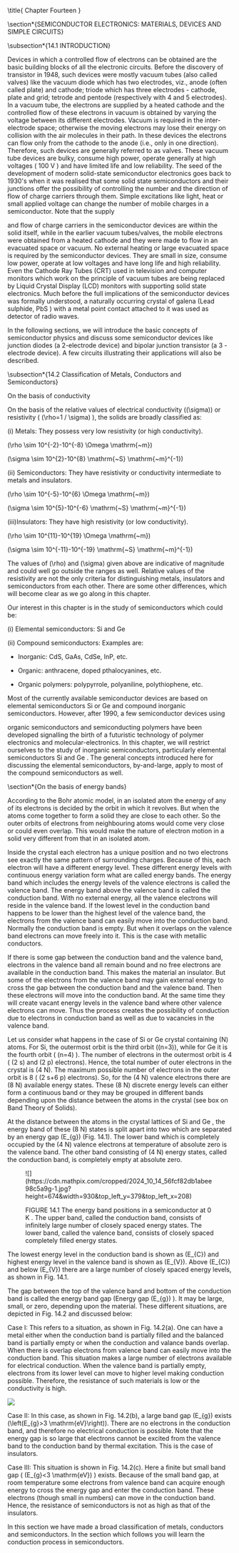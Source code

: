 <chapter>\title{
<chapternumber>Chapter Fourteen</chapternumber>
}


<chaptertitle>\section*{SEMICONDUCTOR
 ELECTRONICS:
 MATERIALS, DEVICES
 AND SIMPLE CIRCUITS}</chaptertitle>


\subsection*{14.1 INTRODUCTION}


Devices in which a controlled flow of electrons can be obtained are the
 basic building blocks of all the electronic circuits. Before the discovery of
 transistor in 1948, such devices were mostly vacuum tubes (also called
 valves) like the vacuum diode which has two electrodes, viz., anode (often
 called plate) and cathode; triode which has three electrodes - cathode,
 plate and grid; tetrode and pentode (respectively with 4 and 5 electrodes).
 In a vacuum tube, the electrons are supplied by a heated cathode and
 the controlled flow of these electrons in vacuum is obtained by varying
 the voltage between its different electrodes. Vacuum is required in the
 inter-electrode space; otherwise the moving electrons may lose their
 energy on collision with the air molecules in their path. In these devices
 the electrons can flow only from the cathode to the anode (i.e., only in one
 direction). Therefore, such devices are generally referred to as valves.
 These vacuum tube devices are bulky, consume high power, operate
 generally at high voltages ( 100 V ) and have limited life and low reliability.
 The seed of the development of modern solid-state semiconductor
 electronics goes back to 1930's when it was realised that some solid
state semiconductors and their junctions offer the possibility of controlling
 the number and the direction of flow of charge carriers through them.
 Simple excitations like light, heat or small applied voltage can change
 the number of mobile charges in a semiconductor. Note that the supply


and flow of charge carriers in the semiconductor devices are within the
 solid itself, while in the earlier vacuum tubes/valves, the mobile electrons
 were obtained from a heated cathode and they were made to flow in an
 evacuated space or vacuum. No external heating or large evacuated space
 is required by the semiconductor devices. They are small in size, consume
 low power, operate at low voltages and have long life and high reliability.
 Even the Cathode Ray Tubes (CRT) used in television and computer
 monitors which work on the principle of vacuum tubes are being replaced
 by Liquid Crystal Display (LCD) monitors with supporting solid state
 electronics. Much before the full implications of the semiconductor devices
 was formally understood, a naturally occurring crystal of galena (Lead
 sulphide, PbS ) with a metal point contact attached to it was used as
 detector of radio waves.


In the following sections, we will introduce the basic concepts of
 semiconductor physics and discuss some semiconductor devices like
 junction diodes (a 2-electrode device) and bipolar junction transistor (a
 3 -electrode device). A few circuits illustrating their applications will also
 be described.

<section>
<sectiontitle>\subsection*{<sectionnumber>14.2</sectionnumber> Classification of Metals, Conductors and
 Semiconductors}</sectiontitle>


On the basis of conductivity

On the basis of the relative values of electrical conductivity \((\sigma)\) or resistivity
 ( \(\rho=1 / \sigma\) ), the solids are broadly classified as:

(i) Metals: They possess very low resistivity (or high conductivity).

\(\rho \sim 10^{-2}-10^{-8} \Omega \mathrm{~m}\)

\(\sigma \sim 10^{2}-10^{8} \mathrm{~S} \mathrm{~m}^{-1}\)

(ii) Semiconductors: They have resistivity or conductivity intermediate
 to metals and insulators.

\(\rho \sim 10^{-5}-10^{6} \Omega \mathrm{~m}\)

\(\sigma \sim 10^{5}-10^{-6} \mathrm{~S} \mathrm{~m}^{-1}\)

(iii)Insulators: They have high resistivity (or low conductivity).

\(\rho \sim 10^{11}-10^{19} \Omega \mathrm{~m}\)

\(\sigma \sim 10^{-11}-10^{-19} \mathrm{~S} \mathrm{~m}^{-1}\)

The values of \(\rho\) and \(\sigma\) given above are indicative of magnitude and
 could well go outside the ranges as well. Relative values of the resistivity
 are not the only criteria for distinguishing metals, insulators and
 semiconductors from each other. There are some other differences, which
 will become clear as we go along in this chapter.


Our interest in this chapter is in the study of semiconductors which
 could be:

(i) Elemental semiconductors: Si and Ge

(ii) Compound semiconductors: Examples are:

- Inorganic: CdS, GaAs, CdSe, InP, etc.

- Organic: anthracene, doped pthalocyanines, etc.

- Organic polymers: polypyrrole, polyaniline, polythiophene, etc.


Most of the currently available semiconductor devices are based on
 elemental semiconductors Si or Ge and compound inorganic
 semiconductors. However, after 1990, a few semiconductor devices using

organic semiconductors and semiconducting polymers have been
 developed signalling the birth of a futuristic technology of polymer
electronics and molecular-electronics. In this chapter, we will restrict
 ourselves to the study of inorganic semiconductors, particularly
 elemental semiconductors Si and Ge . The general concepts introduced
 here for discussing the elemental semiconductors, by-and-large, apply
 to most of the compound semiconductors as well.


\section*{On the basis of energy bands}


According to the Bohr atomic model, in an isolated atom the energy of
 any of its electrons is decided by the orbit in which it revolves. But when
 the atoms come together to form a solid they are close to each other. So
 the outer orbits of electrons from neighbouring atoms would come very
 close or could even overlap. This would make the nature of electron motion
 in a solid very different from that in an isolated atom.


Inside the crystal each electron has a unique position and no two
 electrons see exactly the same pattern of surrounding charges. Because
 of this, each electron will have a different energy level. These different
 energy levels with continuous energy variation form what are called
 energy bands. The energy band which includes the energy levels of the
 valence electrons is called the valence band. The energy band above the
 valence band is called the conduction band. With no external energy, all
 the valence electrons will reside in the valence band. If the lowest level in
 the conduction band happens to be lower than the highest level of the
 valence band, the electrons from the valence band can easily move into
 the conduction band. Normally the conduction band is empty. But when
 it overlaps on the valence band electrons can move freely into it. This is
 the case with metallic conductors.


If there is some gap between the conduction band and the valence
 band, electrons in the valence band all remain bound and no free electrons
 are available in the conduction band. This makes the material an
 insulator. But some of the electrons from the valence band may gain
 external energy to cross the gap between the conduction band and the
 valence band. Then these electrons will move into the conduction band.
 At the same time they will create vacant energy levels in the valence band
 where other valence electrons can move. Thus the process creates the
 possibility of conduction due to electrons in conduction band as well as
 due to vacancies in the valence band.


Let us consider what happens in the case of Si or Ge crystal containing
 \(N\) atoms. For Si, the outermost orbit is the third orbit \((n=3)\), while for Ge
 it is the fourth orbit ( \(n=4\) ). The number of electrons in the outermost
 orbit is 4 ( \(2 s\) and \(2 p\) electrons). Hence, the total number of outer electrons
 in the crystal is \(4 N\). The maximum possible number of electrons in the
 outer orbit is 8 ( \(2 s+6 p\) electrons). So, for the \(4 N\) valence electrons there
 are \(8 N\) available energy states. These \(8 N\) discrete energy levels can either
 form a continuous band or they may be grouped in different bands
 depending upon the distance between the atoms in the crystal (see box
 on Band Theory of Solids).


At the distance between the atoms in the crystal lattices of Si and Ge ,
 the energy band of these \(8 N\) states is split apart into two which are
 separated by an energy gap \(E_{g}\) (Fig. 14.1). The lower band which is
 completely occupied by the \(4 N\) valence electrons at temperature of absolute
 zero is the valence band. The other band consisting of \(4 N\) energy states,
 called the conduction band, is completely empty at absolute zero.

<figure><figureurl>![](https://cdn.mathpix.com/cropped/2024_10_14_56fcf82db1abee98c5a9g-1.jpg?height=674&width=930&top_left_y=379&top_left_x=208)</figureurl>


FIGURE <figurenumber>14.1 </figurenumber>The energy band positions in a
 semiconductor at 0 K . The upper band, called the
 conduction band, consists of infinitely large number
 of closely spaced energy states. The lower band,
 called the valence band, consists of closely spaced
 completely filled energy states.
</figure>

The lowest energy level in the
 conduction band is shown as \(E_{C}\) and
 highest energy level in the valence band
 is shown as \(E_{V}\). Above \(E_{C}\) and below \(E_{V}\)
 there are a large number of closely spaced
 energy levels, as shown in Fig. 14.1.


The gap between the top of the valence
 band and bottom of the conduction band
 is called the energy band gap (Energy gap
 \(E_{g}\) ). It may be large, small, or zero,
 depending upon the material. These
 different situations, are depicted in Fig.
 14.2 and discussed below:


Case I: This refers to a situation, as
 shown in Fig. 14.2(a). One can have a
 metal either when the conduction band
 is partially filled and the balanced band
 is partially empty or when the conduction
 and valance bands overlap. When there
 is overlap electrons from valence band can
 easily move into the conduction band.
 This situation makes a large number of
 electrons available for electrical conduction. When the valence band is
 partially empty, electrons from its lower level can move to higher level
 making conduction possible. Therefore, the resistance of such materials
 is low or the conductivity is high.

![](https://cdn.mathpix.com/cropped/2024_10_14_56fcf82db1abee98c5a9g-1.jpg?height=896&width=1633&top_left_y=1534&top_left_x=252)



Case II: In this case, as shown in Fig. 14.2(b), a large band gap \(E_{g}\) exists
 \(\left(E_{g}>3 \mathrm{eV}\right)\). There are no electrons in the conduction band, and therefore
 no electrical conduction is possible. Note that the energy gap is so large
 that electrons cannot be excited from the valence band to the conduction
 band by thermal excitation. This is the case of insulators.

Case III: This situation is shown in Fig. 14.2(c). Here a finite but small
 band gap ( \(E_{g}<3 \mathrm{eV}\) ) exists. Because of the small band gap, at room
 temperature some electrons from valence band can acquire enough
 energy to cross the energy gap and enter the conduction band. These
 electrons (though small in numbers) can move in the conduction band.
 Hence, the resistance of semiconductors is not as high as that of the
 insulators.


In this section we have made a broad classification of metals,
 conductors and semiconductors. In the section which follows you will
 learn the conduction process in semiconductors.
</section>
<section>


</chapter>